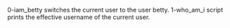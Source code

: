 0-iam_betty switches the current user to the user betty.
1-who_am_i script prints the effective username of the current user.
